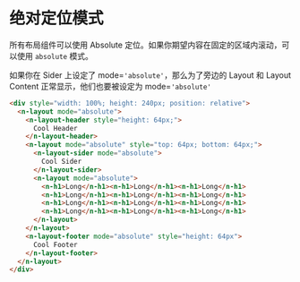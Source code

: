 # 绝对定位模式
所有布局组件可以使用 Absolute 定位。如果你期望内容在固定的区域内滚动，可以使用 `absolute` 模式。

<n-alert title="警告" type="warning">如果你在 Sider 上设定了 mode=`'absolute'`，那么为了旁边的 Layout 和 Layout Content 正常显示，他们也要被设定为 mode=`'absolute'`</n-alert>
```html
<div style="width: 100%; height: 240px; position: relative">
  <n-layout mode="absolute">
    <n-layout-header style="height: 64px;">
      Cool Header
    </n-layout-header>
    <n-layout mode="absolute" style="top: 64px; bottom: 64px;">
      <n-layout-sider mode="absolute">
        Cool Sider
      </n-layout-sider>
      <n-layout mode="absolute">
        <n-h1>Long</n-h1><n-h1>Long</n-h1><n-h1>Long</n-h1>
        <n-h1>Long</n-h1><n-h1>Long</n-h1><n-h1>Long</n-h1>
        <n-h1>Long</n-h1><n-h1>Long</n-h1><n-h1>Long</n-h1>
        <n-h1>Long</n-h1><n-h1>Long</n-h1><n-h1>Long</n-h1>
      </n-layout>
    </n-layout>
    <n-layout-footer mode="absolute" style="height: 64px">
      Cool Footer
    </n-layout-footer>
  </n-layout>
</div>
```
